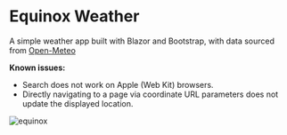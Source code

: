 # Equinox Weather
A simple weather app built with Blazor and Bootstrap, with data sourced from [Open-Meteo](https://open-meteo.com)

**Known issues:**
- Search does not work on Apple (Web Kit) browsers.
- Directly navigating to a page via coordinate URL parameters does not update the displayed location.

![equinox](https://github.com/MultiverShaun/EquinoxWeather/assets/68468439/330655f4-1e0b-4edc-b6cb-d9e1866da396)

